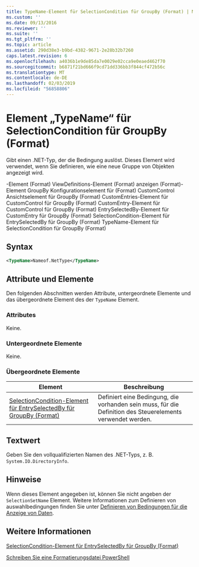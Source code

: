 ```yaml
---
title: TypeName-Element für SelectionCondition für GroupBy (Format) | Microsoft-Dokumentation
ms.custom: ''
ms.date: 09/13/2016
ms.reviewer: ''
ms.suite: ''
ms.tgt_pltfrm: ''
ms.topic: article
ms.assetid: 290d38e3-b9bd-4382-9671-2e28b32b7260
caps.latest.revision: 6
ms.openlocfilehash: a4036b1e9de85da7e0029e02cca9e0eaed462f70
ms.sourcegitcommit: b6871f21bd666f9cd71dd336bb3f844cf472b56c
ms.translationtype: MT
ms.contentlocale: de-DE
ms.lasthandoff: 02/03/2019
ms.locfileid: "56858806"
---
```

# <a name="typename-element-for-selectioncondition-for-groupby-format"></a>Element „TypeName“ für SelectionCondition für GroupBy (Format)

Gibt einen .NET-Typ, der die Bedingung auslöst. Dieses Element wird verwendet, wenn Sie definieren, wie eine neue Gruppe von Objekten angezeigt wird.

-Element (Format) ViewDefinitions-Element (Format) anzeigen (Format)-Element GroupBy Konfigurationselement für (Format) CustomControl Ansichtselement für GroupBy (Format) CustomEntries-Element für CustomControl für GroupBy (Format) CustomEntry-Element für CustomControl für GroupBy (Format) EntrySelectedBy-Element für CustomEntry für GroupBy (Format) SelectionCondition-Element für EntrySelectedBy für GroupBy (Format) TypeName-Element für SelectionCondition für GroupBy (Format)

## <a name="syntax"></a>Syntax

```xml
<TypeName>Nameof.NetType</TypeName>

```

## <a name="attributes-and-elements"></a>Attribute und Elemente

Den folgenden Abschnitten werden Attribute, untergeordnete Elemente und das übergeordnete Element des der `TypeName` Element.

### <a name="attributes"></a>Attributes

Keine.

### <a name="child-elements"></a>Untergeordnete Elemente

Keine.

### <a name="parent-elements"></a>Übergeordnete Elemente

|Element|Beschreibung|
|-------------|-----------------|
|[SelectionCondition-Element für EntrySelectedBy für GroupBy (Format)](./selectioncondition-element-for-entryselectedby-for-groupby-format.md)|Definiert eine Bedingung, die vorhanden sein muss, für die Definition des Steuerelements verwendet werden.|

## <a name="text-value"></a>Textwert

Geben Sie den vollqualifizierten Namen des .NET-Typs, z. B. `System.IO.DirectoryInfo`.

## <a name="remarks"></a>Hinweise

Wenn dieses Element angegeben ist, können Sie nicht angeben der `SelectionSetName` Element. Weitere Informationen zum Definieren von auswahlbedingungen finden Sie unter [Definieren von Bedingungen für die Anzeige von Daten](./defining-conditions-for-displaying-data.md).

## <a name="see-also"></a>Weitere Informationen

[SelectionCondition-Element für EntrySelectedBy für GroupBy (Format)](./selectioncondition-element-for-entryselectedby-for-groupby-format.md)

[Schreiben Sie eine Formatierungsdatei PowerShell](./writing-a-powershell-formatting-file.md)
